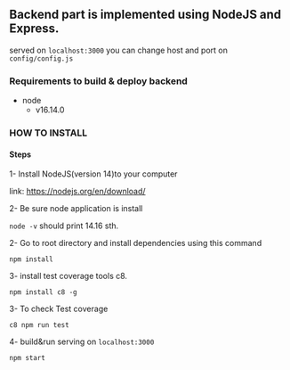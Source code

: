 ## Backend part is implemented using NodeJS and Express.

served on `localhost:3000` you can change host and port on `config/config.js`
### Requirements to build & deploy backend
 - node 
   - v16.14.0


### HOW TO INSTALL
#### Steps
1- Install NodeJS(version 14)to your computer

link: https://nodejs.org/en/download/

2- Be sure node application is install 

`node -v` should print 14.16 sth.

2- Go to root directory and install dependencies using this command

`npm install`

3- install test coverage tools c8.

`npm install c8 -g`

3- To check Test coverage

`c8 npm run test`

4- build&run  serving on `localhost:3000`

`npm start`